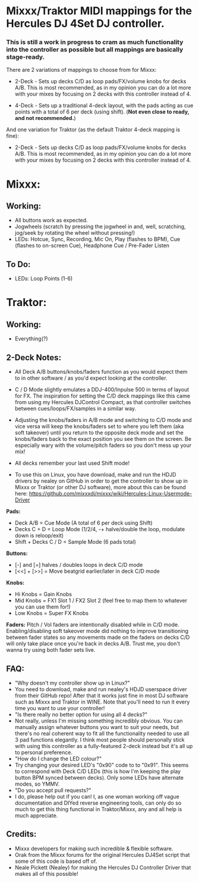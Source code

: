 # Mixxx/Traktor MIDI mappings for the Hercules DJ 4Set DJ controller. 
### This is still a work in progress to cram as much functionality into the controller as possible but all mappings are basically stage-ready.

There are 2 variations of mappings to choose from for Mixxx:

- 2-Deck - Sets up decks C/D as loop pads/FX/volume knobs for decks A/B. This is most recommended, as in my opinion you can do a lot more with your mixes by focusing on 2 decks with this controller instead of 4.

- 4-Deck - Sets up a traditional 4-deck layout, with the pads acting as cue points with a total of 6 per deck (using shift). (**Not even close to ready, and not recommended.**)

And one variation for Traktor (as the default Traktor 4-deck mapping is fine):
- 2-Deck - Sets up decks C/D as loop pads/FX/volume knobs for decks A/B. This is most recommended, as in my opinion you can do a lot more with your mixes by focusing on 2 decks with this controller instead of 4.
# Mixxx:
## Working:
- All buttons work as expected.
- Jogwheels (scratch by pressing the jogwheel in and, well, scratching, jog/seek by rotating the wheel without pressing!)
- LEDs: Hotcue, Sync, Recording, Mic On, Play (flashes to BPM), Cue (flashes to on-screen Cue), Headphone Cue / Pre-Fader Listen

## To Do:
- LEDs: Loop Points (1-6)

# Traktor:
## Working:
- Everything(?)

## 2-Deck Notes:

- All Deck A/B buttons/knobs/faders function as you would expect them to in other software / as you'd expect looking at the controller.

- C / D Mode slightly emulates a DDJ-400/Inpulse 500 in terms of layout for FX. The inspiration for setting the C/D deck mappings like this came from using my Hercules DJControl Compact, as that controller switches between cues/loops/FX/samples in a similar way.

- Adjusting the knobs/faders in A/B mode and switching to C/D mode and vice versa will keep the knobs/faders set to where you left them (aka soft takeover) until you return to the opposite deck mode and set the knobs/faders back to the exact position you see them on the screen. Be especially wary with the volume/pitch faders so you don't mess up your mix!

- All decks remember your last used Shift mode!

- To use this on Linux, you have download, make and run the HDJD drivers by nealey on GitHub in order to get the controller to show up in Mixxx or Traktor (or other DJ software), more about this can be found here: https://github.com/mixxxdj/mixxx/wiki/Hercules-Linux-Usermode-Driver

**Pads:**
- Deck A/B = Cue Mode (A total of 6 per deck using Shift)
- Decks C + D = Loop Mode (1/2/4, -+ halve/double the loop, modulate down is reloop/exit)
- Shift + Decks C / D = Sample Mode (6 pads total)

**Buttons:** 
- [-] and [=] halves / doubles loops in deck C/D mode
- [<<] + [>>] = Move beatgrid earlier/later in deck C/D mode

**Knobs:**
- Hi Knobs = Gain Knobs
- Mid Knobs = FX1 Slot 1 / FX2 Slot 2 (feel free to map them to whatever you can use them for!)
- Low Knobs = Super FX Knobs

**Faders:**
Pitch / Vol faders are intentionally disabled while in C/D mode. Enabling/disabling soft takeover mode did nothing to improve transitioning between fader states so any movements made on the faders on decks C/D will only take place once you're back in decks A/B. Trust me, you don't wanna try using both fader sets live.

## FAQ:
- "Why doesn't my controller show up in Linux?"
- You need to download, make and run nealey's HDJD userspace driver from their GitHub repo! After that it works just fine in most DJ software such as Mixxx and Traktor in WINE. Note that you'll need to run it every time you want to use your controller!
- "Is there really no better option for using all 4 decks?"
- Not really, unless I'm missing something incredibly obvious. You can manually assign whatever buttons you want to suit your needs, but there's no real coherent way to fit all the functionality needed to use all 3 pad functions elegantly. I think most people should personally stick with using this controller as a fully-featured 2-deck instead but it's all up to personal preference.
- "How do I change the LED colour?"
- Try changing your desired LED's "0x90" code to to "0x91". This seems to correspond with Deck C/D LEDs (this is how I'm keeping the play button BPM synced between decks). Only some LEDs have alternate modes, so YMMV.
- "Do you accept pull requests?"
- I do, please help out if you can! I, as one woman working off vague documentation and DIYed reverse engineering tools, can only do so much to get this thing functional in Traktor/Mixxx, any and all help is much appreciate.

## Credits:
- Mixxx developers for making such incredible & flexible software.
- Orak from the Mixxx forums for the original Hercules DJ4Set script that some of this code is based off of.
- Neale Pickett (Nealey) for making the Hercules DJ Controller Driver that makes all of this possible!
